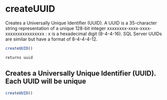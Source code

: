 # createUUID

Creates a Universally Unique Identifier (UUID). A UUID is a 35-character string representation of a unique 128-bit integer
 xxxxxxxx-xxxx-xxxx-xxxxxxxxxxxxxxxx : x is a hexadecimal digit (8-4-4-16).
 SQL Server UUIDs are similar but have a format of 8-4-4-4-12.

```javascript
createUUID()
```

```javascript
returns uuid
```

## Creates a Universally Unique Identifier (UUID). Each UUID will be unique

```javascript
createUUID()
```
